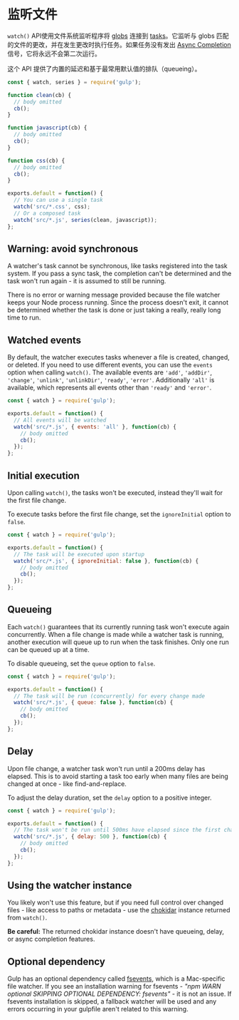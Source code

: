 <!-- front-matter
id: watching-files
title: Watching Files
hide_title: true
sidebar_label: Watching Files
-->

# 监听文件

`watch()` API使用文件系统监听程序将 [globs][globs-docs] 连接到 [tasks][creating-tasks-docs]。它监听与 globs 匹配的文件的更改，并在发生更改时执行任务。如果任务没有发出 [Async Completion][async-completion-doc] 信号，它将永远不会第二次运行。

这个 API 提供了内置的延迟和基于最常用默认值的排队（queueing）。

```js
const { watch, series } = require('gulp');

function clean(cb) {
  // body omitted
  cb();
}

function javascript(cb) {
  // body omitted
  cb();
}

function css(cb) {
  // body omitted
  cb();
}

exports.default = function() {
  // You can use a single task
  watch('src/*.css', css);
  // Or a composed task
  watch('src/*.js', series(clean, javascript));
};
```

## Warning: avoid synchronous

A watcher's task cannot be synchronous, like tasks registered into the task system. If you pass a sync task, the completion can't be determined and the task won't run again - it is assumed to still be running.

There is no error or warning message provided because the file watcher keeps your Node process running. Since the process doesn't exit, it cannot be determined whether the task is done or just taking a really, really long time to run.

## Watched events

By default, the watcher executes tasks whenever a file is created, changed, or deleted.
If you need to use different events, you can use the `events` option when calling `watch()`. The available events are `'add'`, `'addDir'`, `'change'`, `'unlink'`, `'unlinkDir'`, `'ready'`, `'error'`. Additionally `'all'` is available, which represents all events other than `'ready'` and `'error'`.

```js
const { watch } = require('gulp');

exports.default = function() {
  // All events will be watched
  watch('src/*.js', { events: 'all' }, function(cb) {
    // body omitted
    cb();
  });
};
```

## Initial execution

Upon calling `watch()`, the tasks won't be executed, instead they'll wait for the first file change.

To execute tasks before the first file change, set the `ignoreInitial` option to `false`.

```js
const { watch } = require('gulp');

exports.default = function() {
  // The task will be executed upon startup
  watch('src/*.js', { ignoreInitial: false }, function(cb) {
    // body omitted
    cb();
  });
};
```

## Queueing

Each `watch()` guarantees that its currently running task won't execute again concurrently. When a file change is made while a watcher task is running, another execution will queue up to run when the task finishes. Only one run can be queued up at a time.

To disable queueing, set the `queue` option to `false`.

```js
const { watch } = require('gulp');

exports.default = function() {
  // The task will be run (concurrently) for every change made
  watch('src/*.js', { queue: false }, function(cb) {
    // body omitted
    cb();
  });
};
```

## Delay

Upon file change, a watcher task won't run until a 200ms delay has elapsed. This is to avoid starting a task too early when many files are being changed at once - like find-and-replace.

To adjust the delay duration, set the `delay` option to a positive integer.

```js
const { watch } = require('gulp');

exports.default = function() {
  // The task won't be run until 500ms have elapsed since the first change
  watch('src/*.js', { delay: 500 }, function(cb) {
    // body omitted
    cb();
  });
};
```

## Using the watcher instance

You likely won't use this feature, but if you need full control over changed files - like access to paths or metadata - use the [chokidar][chokidar-module-package] instance returned from `watch()`.

__Be careful:__ The returned chokidar instance doesn't have queueing, delay, or async completion features.

## Optional dependency

Gulp has an optional dependency called [fsevents][fsevents-package], which is a Mac-specific file watcher. If you see an installation warning for fsevents - _"npm WARN optional SKIPPING OPTIONAL DEPENDENCY: fsevents"_ - it is not an issue.
If fsevents installation is skipped, a fallback watcher will be used and any errors occurring in your gulpfile aren't related to this warning.

[globs-docs]: ../getting-started/6-explaining-globs.md
[creating-tasks-docs]: ../getting-started/3-creating-tasks.md
[async-completion-doc]: ../getting-started/4-async-completion.md
[chokidar-module-package]: https://www.npmjs.com/package/chokidar
[fsevents-package]: https://www.npmjs.com/package/fsevents
